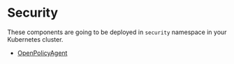 # Security

These components are going to be deployed in `security` namespace
in your Kubernetes cluster.

* [OpenPolicyAgent](open-policy-agent.md)